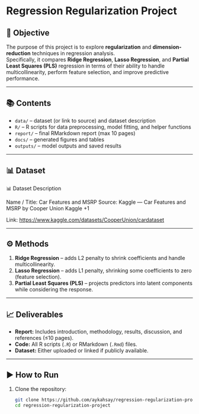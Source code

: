 # Regression Regularization Project

## 📌 Objective
The purpose of this project is to explore **regularization** and **dimension-reduction** techniques in regression analysis.  
Specifically, it compares **Ridge Regression**, **Lasso Regression**, and **Partial Least Squares (PLS)** regression in terms of their ability to handle multicollinearity, perform feature selection, and improve predictive performance.

---

## 📚 Contents
- `data/` – dataset (or link to source) and dataset description  
- `R/` – R scripts for data preprocessing, model fitting, and helper functions  
- `report/` – final RMarkdown report (max 10 pages)  
- `docs/` – generated figures and tables  
- `outputs/` – model outputs and saved results  

---

## 📊 Dataset
📊 Dataset Description

Name / Title: Car Features and MSRP
Source: Kaggle — Car Features and MSRP by Cooper Union 
Kaggle
+1

Link: https://www.kaggle.com/datasets/CooperUnion/cardataset

---

## ⚙️ Methods
1. **Ridge Regression** – adds L2 penalty to shrink coefficients and handle multicollinearity.  
2. **Lasso Regression** – adds L1 penalty, shrinking some coefficients to zero (feature selection).  
3. **Partial Least Squares (PLS)** – projects predictors into latent components while considering the response.  

---

## 📈 Deliverables
- **Report:** Includes introduction, methodology, results, discussion, and references (≤10 pages).  
- **Code:** All R scripts (`.R`) or RMarkdown (`.Rmd`) files.  
- **Dataset:** Either uploaded or linked if publicly available.  

---

## ▶️ How to Run
1. Clone the repository:
   ```bash
   git clone https://github.com/aykahsay/regression-regularization-project.git
   cd regression-regularization-project
